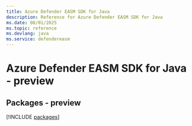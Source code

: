 ```yaml
---
title: Azure Defender EASM SDK for Java
description: Reference for Azure Defender EASM SDK for Java
ms.date: 08/01/2025
ms.topic: reference
ms.devlang: java
ms.service: defendereasm
---
```

# Azure Defender EASM SDK for Java - preview
## Packages - preview
[!INCLUDE [packages](defender-easm-index.md)]